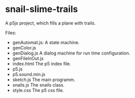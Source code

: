 # snail-slime-trails
A p5js project, which fills a plane with trails.

Files:
- genAutomat.js:
  A state machine.
- genColor.js
- genDialog.js
  A dialog machine for run time configuration.
- genFileInOut.js
- index.html
  The p5 index file.
- p5.js
- p5.sound.min.js
- sketch.js
  The main programm.
- snails.js
  The snails class.
- style.css
  The p5 css file.
